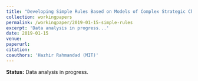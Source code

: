 ```yaml
---
title: "Developing Simple Rules Based on Models of Complex Strategic Choice"
collection: workingpapers
permalink: /workingpaper/2019-01-15-simple-rules
excerpt: 'Data analysis in progress...'
date: 2019-01-15
venue: 
paperurl: 
citation:
coauthors: 'Hazhir Rahmandad (MIT)'
---
```

<b>Status:</b> Data analysis in progress.


